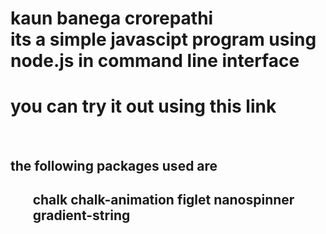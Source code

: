 <h1> kaun banega crorepathi </hi>
<br>
its a simple javascipt program using node.js in command line interface
<br>
<h1> you can try it out using this link </h1>


<br>
<h2> the following packages used are <h2>
<ol>
chalk
chalk-animation
figlet
nanospinner
gradient-string
</ol>
